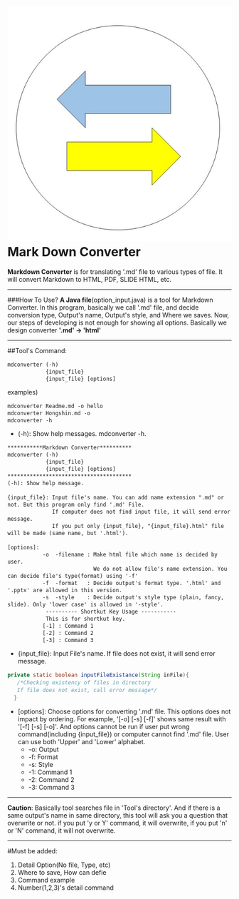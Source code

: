 ![logo](Logo.jpg)
Mark Down Converter
===========
**Markdown Converter** is for translating '.md' file to various types of file. It will convert Markdown to HTML, PDF, SLIDE HTML, etc.
- - - -
###How To Use?
__A Java file__(option_input.java) is a tool for Markdown Converter.
In this program, basically we call '.md' file, and decide conversion type, Output's name, Output's style, and Where we saves. Now, our steps of developing is not enough for showing all options. Basically we design converter **'.md' -> 'html'**
- - - -
##Tool's Command:
```
mdconverter (-h) 
            {input_file}
            {input_file} [options]
```
examples)
```
mdconverter Readme.md -o hello
mdconverter Hongshin.md -o 
mdconverter -h
```
   * (-h): Show help messages. mdconverter -h.
```
***********Markdown Converter**********
mdconverter (-h)
            {input_file}
            {input_file} [options]      
***************************************
(-h): Show help message.

{input_file}: Input file's name. You can add name extension ".md" or not. But this program only find '.md' File.
              If computer does not find input file, it will send error message.
              If you put only {input_file}, "{input_file}.html" file will be made (same name, but '.html').

[options]: 
           -o  -filename : Make html file which name is decided by user.
                           We do not allow file's name extension. You can decide file's type(format) using '-f'
           -f  -format   : Decide output's format type. '.html' and '.pptx' are allowed in this version.
           -s  -style    : Decide output's style type (plain, fancy, slide). Only 'lower case' is allowed in '-style'. 
            ---------- Shortkut Key Usage -----------
            This is for shortkut key. 
           [-1] : Command 1 
           [-2] : Command 2
           [-3] : Command 3
```
   * {input_file}: Input File's name. If file does not exist, it will send error message.
```java
private static boolean inputFileExistance(String inFile){
   /*Checking existency of files in directory
   If file does not exist, call error message*/
  }
 ```
   * [options]: Choose options for converting '.md' file. This options does not impact by ordering. For example, '[-o] [-s] [-f]' shows same result with '[-f] [-s] [-o]'. And options cannot be run if user put wrong command(including {input_file}) or computer cannot find '.md' file. User can use both 'Upper' and 'Lower' alphabet.
       * -o: Output
       * -f: Format
       * -s: Style
       * -1: Command 1
       * -2: Command 2
       * -3: Command 3
   
----------
 __Caution__: Basically tool searches file in 'Tool's directory'. And if there is a same output's name in same directory, this tool will ask you a question that overwrite or not. if you put 'y or Y' command, it will overwrite, if you put 'n' or 'N' command, it will not overwrite.
 
----------
#Must be added:
 1. Detail Option(No file, Type, etc)
 2. Where to save, How can defie
 3. Command example
 4. Number(1,2,3)'s detail command
